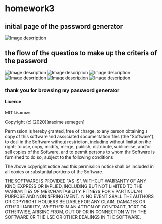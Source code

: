 # homework3

## initial page of the password generator

![Image description](/Users/maxsem/Code/homework3/assets/SS1.png)

## the flow of the questios to make up the criteria of the password

![Image description](/Users/maxsem/Code/homework3/assets/SS2.png)
![Image description](/Users/maxsem/Code/homework3/assets/SS3.png)
![Image description](/Users/maxsem/Code/homework3/assets/SS4.png)
![Image description](/Users/maxsem/Code/homework3/assets/SS5.png)
![Image description](/Users/maxsem/Code/homework3/assets/SS6.png)
![Image description](/Users/maxsem/Code/homework3/assets/SS7.png)

### thank you for browsing my password generator

#### Licence

MIT License

Copyright (c) [2020][maxime semegen]

Permission is hereby granted, free of charge, to any person obtaining a copy
of this software and associated documentation files (the "Software"), to deal
in the Software without restriction, including without limitation the rights
to use, copy, modify, merge, publish, distribute, sublicense, and/or sell
copies of the Software, and to permit persons to whom the Software is
furnished to do so, subject to the following conditions:

The above copyright notice and this permission notice shall be included in all
copies or substantial portions of the Software.

THE SOFTWARE IS PROVIDED "AS IS", WITHOUT WARRANTY OF ANY KIND, EXPRESS OR
IMPLIED, INCLUDING BUT NOT LIMITED TO THE WARRANTIES OF MERCHANTABILITY,
FITNESS FOR A PARTICULAR PURPOSE AND NONINFRINGEMENT. IN NO EVENT SHALL THE
AUTHORS OR COPYRIGHT HOLDERS BE LIABLE FOR ANY CLAIM, DAMAGES OR OTHER
LIABILITY, WHETHER IN AN ACTION OF CONTRACT, TORT OR OTHERWISE, ARISING FROM,
OUT OF OR IN CONNECTION WITH THE SOFTWARE OR THE USE OR OTHER DEALINGS IN THE
SOFTWARE.
